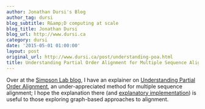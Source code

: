 ```yaml
---
author: Jonathan Dursi's Blog
author_tag: dursi
blog_subtitle: R&amp;D computing at scale
blog_title: Jonathan Dursi
blog_url: http://www.dursi.ca
category: dursi
date: '2015-05-01 01:00:00'
layout: post
original_url: http://www.dursi.ca/post/understanding-poa.html
title: Understanding Partial Order Alignment for Multiple Sequence Alignment
---
```


<p>Over at the <a href="http://simpsonlab.github.io/blog/">Simpson Lab blog</a>, I have an explainer 
on <a href="http://simpsonlab.github.io/2015/05/01/understanding-poa/">Understanding Partial Order Alignment</a>,
an under-appreciated method for multiple sequence alignment; I hope the explanation there
(and <a href="https://github.com/ljdursi/poapy">explanatory implementation</a>) is useful to those
exploring graph-based approaches to alignment.</p>